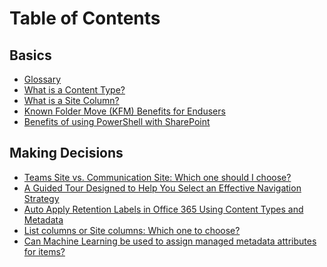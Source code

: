 
# Table of Contents

## Basics

* [Glossary](basics/Glossary.md)
* [What is a Content Type?](basics/what-is-content-type.md)
* [What is a Site Column?](basics/what-is-site-column.md)
* [Known Folder Move (KFM) Benefits for Endusers](basics/known-folder-move-benefits-for-enduser.md)
* [ Benefits of using PowerShell with SharePoint](basics/benefits-of-using-powershell-with-sharepoint.md)

## Making Decisions

* [Teams Site vs. Communication Site: Which one should I choose?](making-decisions/team-site-or-communication-site.md)
* [A Guided Tour Designed to Help You Select an Effective Navigation Strategy](making-decisions/select-an-effective-navigation-strategy.md)
* [Auto Apply Retention Labels in Office 365 Using Content Types and Metadata](making-decisions/auto-apply-retention-labels-in-office-365-using-content-types-and-metadata.md)
* [List columns or Site columns: Which one to choose?](making-decisions/list-column-or-site-column-which-one-to-choose.md)
* [Can Machine Learning be used to assign managed metadata attributes for items?
](making-decisions/machine-learning-and-managed-metadata.md)

